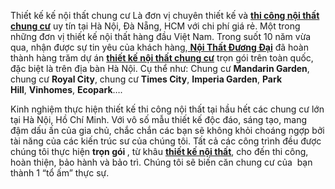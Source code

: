 Thiết kế kế nội thất chung cư
Là đơn vị chuyên thiết kế và <a href="https://noithatduongdai.vn/thiet-ke-noi-that/chung-cu/"><strong>thi công nội thất chung cư</strong></a> uy tín tại Hà Nội, Đà Nẵng, HCM với chi phí giá rẻ. Một trong những đơn vị thiết kế nội thất hàng đầu Việt Nam. Trong suốt 10 năm vừa qua, nhận được sự tin yêu của khách hàng,<a href="https://noithatduongdai.vn"> <strong>Nội Thất Đương Đại</strong></a> đã hoàn thành hàng trăm dự án <a href="https://noithatduongdai.vn/thiet-ke-noi-that/chung-cu/"><strong>thiết kế nội thất chung cư</strong></a> trọn gói trên toàn quốc, đặc biệt là trên địa bàn Hà Nội. Cụ thể như: Chung cư <strong>Mandarin Garden</strong>, chung cư <strong>Royal City</strong>, chung cư <strong>Times City</strong>, <strong>Imperia Garden</strong>, <strong>Park Hill</strong>, <strong>Vinhomes</strong>, <strong>Ecopark</strong>….

Kinh nghiệm thực hiện thiết kế thi công nội thất tại hầu hết các chung cư lớn tại Hà Nội, Hồ Chí Minh. Với vô số mẫu thiết kế độc đáo, sáng tạo, mang đậm dấu ấn của gia chủ, chắc chắn các bạn sẽ không khỏi choáng ngợp bởi tài năng của các kiến trúc sư của chúng tôi. Tất cả các công trình đều được chúng tôi thực hiện <strong>trọn gói </strong>, từ khâu <a href="https://noithatduongdai.vn/thiet-ke-noi-that"><strong>thiết kế nội thất</strong></a>, cho đến thi công, hoàn thiện, bảo hành và bảo trì. Chúng tôi sẽ biến căn chung cư của  bạn thành 1 “tổ ấm” thực sự.
